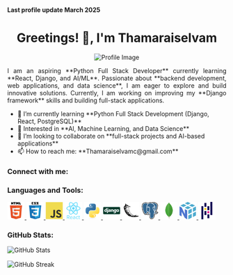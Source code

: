<!DOCTYPE html>
<html lang="en">

<head>
  <meta charset="UTF-8">
  <meta name="viewport" content="width=device-width, initial-scale=1.0">
</head>

<body>

  <h4>Last profile update <strong>March 2025</strong></h4>

  <div align="center">
    <h1 align="center">Greetings! 👋, I'm Thamaraiselvam</h1>
    <img src="https://img.freepik.com/free-vector/follow-me-social-business-theme-design_24877-50426.jpg?size=626&ext=jpg&ga=GA1.1.873682947.1704774443&semt=ais" alt="Profile Image">
  </div>

  <p align="justify">
    I am an aspiring **Python Full Stack Developer** currently learning **React, Django, and AI/ML**.  
    Passionate about **backend development, web applications, and data science**, I am eager to explore and build innovative solutions.  
    Currently, I am working on improving my **Django framework** skills and building full-stack applications.  
  </p>

  <ul>
    <li>🌱 I’m currently learning **Python Full Stack Development (Django, React, PostgreSQL)**</li>
    <li>🚀 Interested in **AI, Machine Learning, and Data Science**</li>
    <li>👯 I’m looking to collaborate on **full-stack projects and AI-based applications**</li>
    <li>📫 How to reach me: **Thamaraiselvamc@gmail.com**</li>
  </ul>

  <h3 align="left">Connect with me:</h3>
  <p align="left">
    <!-- Add your social media links here -->
  </p>

  <h3 align="left">Languages and Tools:</h3>
  <p align="left">
    <!-- Front end -->
    <a href="https://www.w3.org/html/" target="_blank">
      <img src="https://raw.githubusercontent.com/devicons/devicon/master/icons/html5/html5-original-wordmark.svg" alt="html5" width="40" height="40" />
    </a>
    <a href="https://www.w3schools.com/css/" target="_blank">
      <img src="https://raw.githubusercontent.com/devicons/devicon/master/icons/css3/css3-original-wordmark.svg" alt="css3" width="40" height="40" />
    </a>
    <a href="https://developer.mozilla.org/en-US/docs/Web/JavaScript" target="_blank">
      <img src="https://raw.githubusercontent.com/devicons/devicon/master/icons/javascript/javascript-original.svg" alt="javascript" width="40" height="40" />
    </a>
    <a href="https://reactjs.org/" target="_blank">
      <img src="https://raw.githubusercontent.com/devicons/devicon/master/icons/react/react-original-wordmark.svg" alt="react" width="40" height="40" />
    </a>
    <!-- Backend -->
    <a href="https://www.python.org/" target="_blank">
      <img src="https://raw.githubusercontent.com/devicons/devicon/master/icons/python/python-original.svg" alt="python" width="40" height="40" />
    </a>
    <a href="https://www.djangoproject.com/" target="_blank">
      <img src="https://raw.githubusercontent.com/devicons/devicon/master/icons/django/django-original.svg" alt="django" width="40" height="40" />
    </a>
    <a href="https://flask.palletsprojects.com/" target="_blank">
      <img src="https://raw.githubusercontent.com/devicons/devicon/master/icons/flask/flask-original.svg" alt="flask" width="40" height="40" />
    </a>
    <!-- Databases -->
    <a href="https://www.postgresql.org/" target="_blank">
      <img src="https://raw.githubusercontent.com/devicons/devicon/master/icons/postgresql/postgresql-original.svg" alt="postgresql" width="40" height="40" />
    </a>
    <a href="https://www.mongodb.com/" target="_blank">
      <img src="https://raw.githubusercontent.com/devicons/devicon/master/icons/mongodb/mongodb-original.svg" alt="mongodb" width="40" height="40" />
    </a>
    <!-- AI/ML -->
    <a href="https://numpy.org/" target="_blank">
      <img src="https://raw.githubusercontent.com/devicons/devicon/master/icons/numpy/numpy-original.svg" alt="numpy" width="40" height="40" />
    </a>
    <a href="https://pandas.pydata.org/" target="_blank">
      <img src="https://raw.githubusercontent.com/devicons/devicon/master/icons/pandas/pandas-original.svg" alt="pandas" width="40" height="40" />
    </a>
  </p>

  <h3 align="left">GitHub Stats:</h3>
  <p>
    <img src="https://github-readme-stats.vercel.app/api?username=mr-Thamariaselvam&show_icons=true&theme=radical" alt="GitHub Stats">
  </p>

  <p>
    <img align="center" src="https://github-readme-streak-stats.herokuapp.com/?user=mr-Thamariaselvam&show_icons=true&theme=radical" alt="GitHub Streak">
  </p>

</body>

</html>
